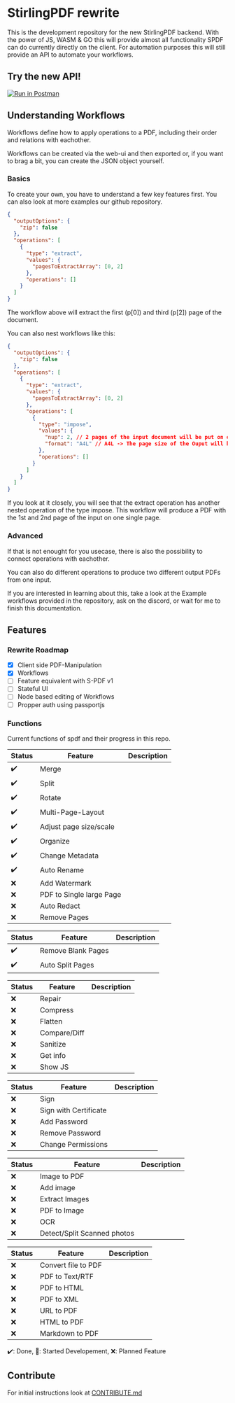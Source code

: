 # StirlingPDF rewrite

This is the development repository for the new StirlingPDF backend. With the power of JS, WASM & GO this will provide almost all functionality SPDF can do currently directly on the client. For automation purposes this will still provide an API to automate your workflows.

## Try the new API!

[![Run in Postman](https://run.pstmn.io/button.svg)](https://documenter.getpostman.com/view/30633786/2s9YRB1Wto)

## Understanding Workflows

Workflows define how to apply operations to a PDF, including their order and relations with eachother.

Workflows can be created via the web-ui and then exported or, if you want to brag a bit, you can create the JSON object yourself.

### Basics

To create your own, you have to understand a few key features first. You can also look at more examples our github repository.

```json
{
  "outputOptions": {
    "zip": false
  },
  "operations": [
    {
      "type": "extract",
      "values": {
        "pagesToExtractArray": [0, 2]
      },
      "operations": []
    }
  ]
}
```

The workflow above will extract the first (p\[0\]) and third (p\[2\]) page of the document.

You can also nest workflows like this:

```json
{
  "outputOptions": {
    "zip": false
  },
  "operations": [
    {
      "type": "extract",
      "values": {
        "pagesToExtractArray": [0, 2]
      },
      "operations": [
        {
          "type": "impose",
          "values": {
            "nup": 2, // 2 pages of the input document will be put on one page of the output document.
            "format": "A4L" // A4L -> The page size of the Ouput will be an A4 in Landscape. You can also use other paper formats and "P" for portrait output. 
          },
          "operations": []
        }
      ]
    }
  ]
}
```

If you look at it closely, you will see that the extract operation has another nested operation of the type impose. This workflow will produce a PDF with the 1st and 2nd page of the input on one single page.

### Advanced

If that is not enought for you usecase, there is also the possibility to connect operations with eachother.

You can also do different operations to produce two different output PDFs from one input.

If you are interested in learning about this, take a look at the Example workflows provided in the repository, ask on the discord, or wait for me to finish this documentation.

## Features

### Rewrite Roadmap

* [x] Client side PDF-Manipulation
* [x] Workflows
* [ ] Feature equivalent with S-PDF v1
* [ ] Stateful UI
* [ ] Node based editing of Workflows
* [ ] Propper auth using passportjs

### Functions

Current functions of spdf and their progress in this repo.

| Status | Feature                  | Description |
| ------ | ------------------------ | ----------- |
| ✔️   | Merge                    |             |
| ✔️   | Split                    |             |
| ✔️   | Rotate                   |             |
| ✔️   | Multi-Page-Layout        |             |
| ✔️   | Adjust page size/scale   |             |
| ✔️   | Organize                 |             |
| ✔️   | Change Metadata          |             |
| ✔️   | Auto Rename              |             |
| ❌     | Add Watermark            |             |
| ❌     | PDF to Single large Page |             |
| ❌     | Auto Redact              |             |
| ❌     | Remove Pages             |             |

| Status | Feature            | Description |
| ------ | ------------------ | ----------- |
| ✔️    | Remove Blank Pages |             |
| ✔️    | Auto Split Pages   |             |

| Status | Feature      | Description |
| ------ | ------------ | ----------- |
| ❌     | Repair       |             |
| ❌     | Compress     |             |
| ❌     | Flatten      |             |
| ❌     | Compare/Diff |             |
| ❌     | Sanitize     |             |
| ❌     | Get info     |             |
| ❌     | Show JS      |             |

| Status | Feature               | Description |
| ------ | --------------------- | ----------- |
| ❌     | Sign                  |             |
| ❌     | Sign with Certificate |             |
| ❌     | Add Password          |             |
| ❌     | Remove Password       |             |
| ❌     | Change Permissions    |             |

| Status | Feature                     | Description |
| ------ | --------------------------- | ----------- |
| ❌     | Image to PDF                |             |
| ❌     | Add image                   |             |
| ❌     | Extract Images              |             |
| ❌     | PDF to Image                |             |
| ❌     | OCR                         |             |
| ❌     | Detect/Split Scanned photos |             |

| Status | Feature                  | Description |
| ------ | ------------------------ | ----------- |
| ❌     | Convert file to PDF      |             |
| ❌     | PDF to Text/RTF          |             |
| ❌     | PDF to HTML              |             |
| ❌     | PDF to XML               |             |
| ❌     | URL to PDF               |             |
| ❌     | HTML to PDF              |             |
| ❌     | Markdown to PDF          |             |


✔️: Done, 🚧: Started Developement, ❌: Planned Feature

## Contribute

For initial instructions look at [CONTRIBUTE.md](./CONTRIBUTE.md)
